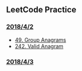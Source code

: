 ## LeetCode Practice

### [2018/4/2](https://github.com/tclu82/LeetCode/tree/master/Apr2)
* [49. Group Anagrams](https://github.com/tclu82/LeetCode/blob/master/Apr2/GroupAnagrams49.java)
* [242. Valid Anagram](https://github.com/tclu82/LeetCode/blob/master/Apr2/ValidAnagram242.java)

### [2018/4/3]() 
